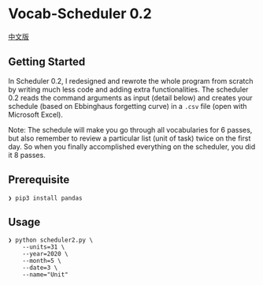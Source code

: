 # Vocab-Scheduler 0.2

[中文版](README.zh-cn.md)

## Getting Started

In Scheduler 0.2, I redesigned and rewrote the whole program from scratch by writing much less code and adding extra functionalities. The scheduler 0.2 reads the command arguments as input (detail below) and creates your schedule (based on Ebbinghaus forgetting curve) in a `.csv` file (open with Microsoft Excel).

Note: The schedule will make you go through all vocabularies for 6 passes, but also remember to review a particular list (unit of task) twice on the first day. So when you finally accomplished everything on the scheduler, you did it 8 passes.  

## Prerequisite

```
❯ pip3 install pandas
```

## Usage

```
❯ python scheduler2.py \
    --units=31 \
    --year=2020 \
    --month=5 \
    --date=3 \
    --name="Unit"
```
